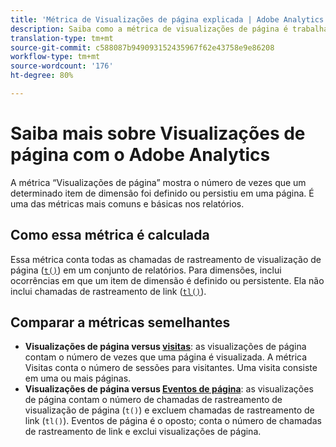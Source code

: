 ```yaml
---
title: 'Métrica de Visualizações de página explicada | Adobe Analytics '
description: Saiba como a métrica de visualizações de página é trabalhada no Adobe Analytics e também entenda a diferença entre visualizações de página e visitas.
translation-type: tm+mt
source-git-commit: c588087b949093152435967f62e43758e9e86208
workflow-type: tm+mt
source-wordcount: '176'
ht-degree: 80%

---
```



# Saiba mais sobre Visualizações de página com o Adobe Analytics

A métrica “Visualizações de página” mostra o número de vezes que um determinado item de dimensão foi definido ou persistiu em uma página. É uma das métricas mais comuns e básicas nos relatórios.

## Como essa métrica é calculada

Essa métrica conta todas as chamadas de rastreamento de visualização de página ([`t()`](/help/implement/vars/functions/t-method.md)) em um conjunto de relatórios. Para dimensões, inclui ocorrências em que um item de dimensão é definido ou persistente. Ela não inclui chamadas de rastreamento de link ([`tl()`](/help/implement/vars/functions/tl-method.md)).

## Comparar a métricas semelhantes

* **Visualizações de página versus [visitas](visits.md)**: as visualizações de página contam o número de vezes que uma página é visualizada. A métrica Visitas conta o número de sessões para visitantes. Uma visita consiste em uma ou mais páginas.
* **Visualizações de página versus [Eventos de página](page-events.md)**: as visualizações de página contam o número de chamadas de rastreamento de visualização de página (`t()`) e excluem chamadas de rastreamento de link (`tl()`). Eventos de página é o oposto; conta o número de chamadas de rastreamento de link e exclui visualizações de página.